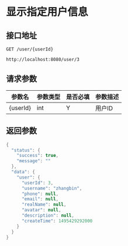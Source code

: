 # 显示指定用户信息

## 接口地址
```
GET /user/{userId}

http://localhost:8080/user/3
```

## 请求参数
|参数名|参数类型|是否必填|参数描述|
|-----|------|-------|-------|
|{userId}|int|Y|用户ID|

## 返回参数
```Java
{
  "status": {
    "success": true,
    "message": ""
  },
  "data": {
    "user": {
      "userId": 3,
      "username": "zhangbin",
      "phone": null,
      "email": null,
      "realName": null,
      "avatar": null,
      "description": null,
      "createTime": 1495429292000
    }
  }
}
```
